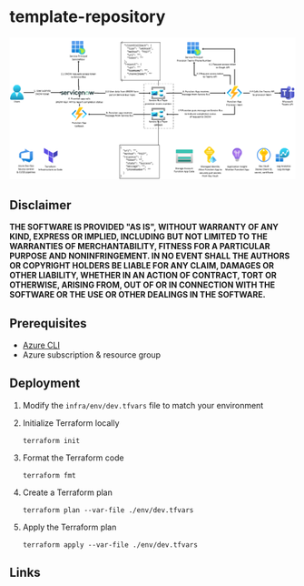 # template-repository

![architecture](./.img/architecture.png)

## Disclaimer

**THE SOFTWARE IS PROVIDED "AS IS", WITHOUT WARRANTY OF ANY KIND, EXPRESS OR IMPLIED, INCLUDING BUT NOT LIMITED TO THE WARRANTIES OF MERCHANTABILITY, FITNESS FOR A PARTICULAR PURPOSE AND NONINFRINGEMENT. IN NO EVENT SHALL THE AUTHORS OR COPYRIGHT HOLDERS BE LIABLE FOR ANY CLAIM, DAMAGES OR OTHER LIABILITY, WHETHER IN AN ACTION OF CONTRACT, TORT OR OTHERWISE, ARISING FROM, OUT OF OR IN CONNECTION WITH THE SOFTWARE OR THE USE OR OTHER DEALINGS IN THE SOFTWARE.**

## Prerequisites

- [Azure CLI](https://docs.microsoft.com/en-us/cli/azure/install-azure-cli)
- Azure subscription & resource group

## Deployment

1.  Modify the `infra/env/dev.tfvars` file to match your environment

1.  Initialize Terraform locally

    ```shell
    terraform init
    ```

1.  Format the Terraform code

    ```shell
    terraform fmt
    ```

1.  Create a Terraform plan

    ```shell
    terraform plan --var-file ./env/dev.tfvars
    ```

1.  Apply the Terraform plan

    ```shell
    terraform apply --var-file ./env/dev.tfvars
    ```

## Links
